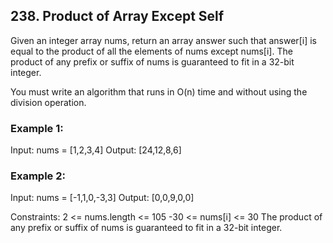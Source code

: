 ## 238. Product of Array Except Self
Given an integer array nums, return an array answer such that answer[i] is equal to the product of all the elements of nums except nums[i].
The product of any prefix or suffix of nums is guaranteed to fit in a 32-bit integer.

You must write an algorithm that runs in O(n) time and without using the division operation.

### Example 1:
Input: nums = [1,2,3,4]
Output: [24,12,8,6]

### Example 2:
Input: nums = [-1,1,0,-3,3]
Output: [0,0,9,0,0]
 
Constraints:
2 <= nums.length <= 105
-30 <= nums[i] <= 30
The product of any prefix or suffix of nums is guaranteed to fit in a 32-bit integer.